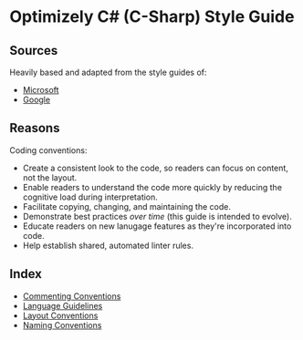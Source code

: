 # Optimizely C# (C-Sharp) Style Guide

## Sources

Heavily based and adapted from the style guides of:
- [Microsoft](https://github.com/dotnet/docs/blob/main/docs/csharp/fundamentals/coding-style/coding-conventions.md)
- [Google](https://github.com/google/styleguide/blob/gh-pages/csharp-style.md) 

## Reasons

Coding conventions:

- Create a consistent look to the code, so readers can focus on content, not the layout.
- Enable readers to understand the code more quickly by reducing the cognitive load during interpretation.
- Facilitate copying, changing, and maintaining the code.
- Demonstrate best practices *over time* (this guide is intended to evolve).
- Educate readers on new lanugage features as they're incorporated into code.
- Help establish shared, automated linter rules.

## Index

- [Commenting Conventions](./commenting)
- [Language Guidelines](./language.md)
- [Layout Conventions](./layout.md)
- [Naming Conventions](./naming.md)
